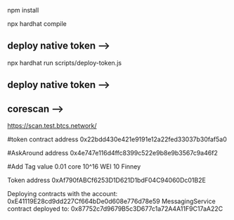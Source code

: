 npm install

npx  hardhat compile

## deploy native token -->
npx hardhat run scripts/deploy-token.js

## deploy native token -->

## corescan -->
https://scan.test.btcs.network/

#token contract address
0x22bdd430e421e9191e12a22fed33037b30faf5a0


#AskAround address
0x4e747e116d4ffc8399c522e9b8e9b3567c9a46f2

#Add Tag value 
0.01 core
10^16 WEI
10 Finney 

Token address 0xAf790fABCf6253D1D621D1bdF04C94060Dc01B2E


Deploying contracts with the account: 0xE41119E28cd9dd227Cf664bDe0d608e776d78e59
MessagingService contract deployed to: 0x87752c7d9679B5c3D677c1a72A4A11F9C17aA22C